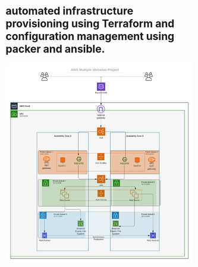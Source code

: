 # automated infrastructure provisioning using Terraform and configuration management using packer and ansible.

![Three tier architecture](images/tooling_project_15.png)
